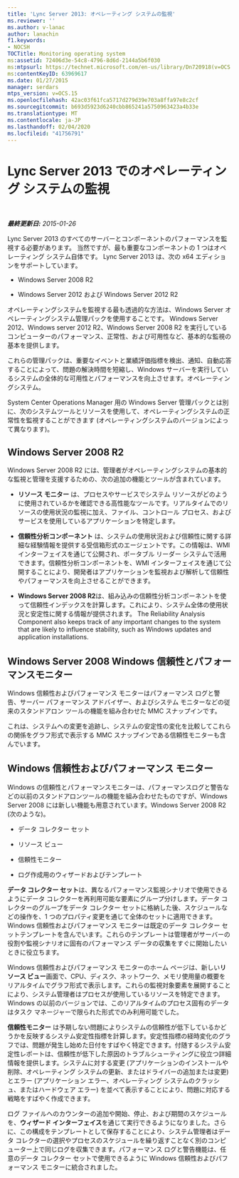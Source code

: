 ```yaml
---
title: 'Lync Server 2013: オペレーティング システムの監視'
ms.reviewer: ''
ms.author: v-lanac
author: lanachin
f1.keywords:
- NOCSH
TOCTitle: Monitoring operating system
ms:assetid: 72406d3e-54c8-4796-8d6d-2144a5b6f030
ms:mtpsurl: https://technet.microsoft.com/en-us/library/Dn720918(v=OCS.15)
ms:contentKeyID: 63969617
ms.date: 01/27/2015
manager: serdars
mtps_version: v=OCS.15
ms.openlocfilehash: 42ac03f61fca5717d279d39e703a8ffa97e8c2cf
ms.sourcegitcommit: b693d5923d6240cbb865241a5750963423a4b33e
ms.translationtype: MT
ms.contentlocale: ja-JP
ms.lasthandoff: 02/04/2020
ms.locfileid: "41756791"
---
```

<div data-xmlns="http://www.w3.org/1999/xhtml">

<div class="topic" data-xmlns="http://www.w3.org/1999/xhtml" data-msxsl="urn:schemas-microsoft-com:xslt" data-cs="http://msdn.microsoft.com/en-us/">

<div data-asp="http://msdn2.microsoft.com/asp">

# <a name="monitoring-operating-system-in-lync-server-2013"></a>Lync Server 2013 でのオペレーティング システムの監視

</div>

<div id="mainSection">

<div id="mainBody">

<span> </span>

_**最終更新日:** 2015-01-26_

Lync Server 2013 のすべてのサーバーとコンポーネントのパフォーマンスを監視する必要があります。 当然ですが、最も重要なコンポーネントの 1 つはオペレーティング システム自体です。 Lync Server 2013 は、次の x64 エディションをサポートしています。

  - Windows Server 2008 R2

  - Windows Server 2012 および Windows Server 2012 R2

オペレーティングシステムを監視する最も透過的な方法は、Windows Server オペレーティングシステム管理パックを使用することです。 Windows Server 2012、Windows server 2012 R2、Windows Server 2008 R2 を実行しているコンピューターのパフォーマンス、正常性、および可用性など、基本的な監視の基本を提供します。

これらの管理パックは、重要なイベントと業績評価指標を検出、通知、自動応答することによって、問題の解決時間を短縮し、Windows サーバーを実行しているシステムの全体的な可用性とパフォーマンスを向上させます。オペレーティングシステム。

System Center Operations Manager 用の Windows Server 管理パックとは別に、次のシステムツールとリソースを使用して、オペレーティングシステムの正常性を監視することができます (オペレーティングシステムのバージョンによって異なります)。

<div>

## <a name="windows-server2008r2"></a>Windows Server 2008 R2

Windows Server 2008 R2 には、管理者がオペレーティングシステムの基本的な監視と管理を支援するための、次の追加の機能とツールが含まれています。

  - **リソース モニター** は、プロセスやサービスでシステム リソースがどのように使用されているかを確認できる高性能なツールです。リアルタイムでのリソースの使用状況の監視に加え、ファイル、コントロール プロセス、およびサービスを使用しているアプリケーションを特定します。

  - **信頼性分析コンポーネント** は、システムの使用状況および信頼性に関する詳細な経験情報を提供する受信箱形式のエージェントです。この情報は、WMI インターフェイスを通じて公開され、ポータブル リーダー システムで活用できます。信頼性分析コンポーネントを、WMI インターフェイスを通じて公開することにより、開発者はアプリケーションを監視および解析して信頼性やパフォーマンスを向上させることができます。

  - **Windows Server 2008 R2**は、組み込みの信頼性分析コンポーネントを使って信頼性インデックスを計算します。これにより、システム全体の使用状況と安定性に関する情報が提供されます。 The Reliability Analysis Component also keeps track of any important changes to the system that are likely to influence stability, such as Windows updates and application installations.

</div>

<div>

## <a name="windows-server2008-windows-reliability-and-performance-monitor"></a>Windows Server 2008 Windows 信頼性とパフォーマンスモニター

Windows 信頼性およびパフォーマンス モニターはパフォーマンス ログと警告、サーバー パフォーマンス アドバイザー、およびシステム モニターなどの従来のスタンドアロン ツールの機能を組み合わせた MMC スナップインです。

これは、システムへの変更を追跡し、システムの安定性の変化を比較してこれらの関係をグラフ形式で表示する MMC スナップインである信頼性モニターも含んでいます。

</div>

<div>

## <a name="windows-reliability-and-performance-monitor"></a>Windows 信頼性およびパフォーマンス モニター

Windows の信頼性とパフォーマンスモニターは、パフォーマンスログと警告などの以前のスタンドアロンツールの機能を組み合わせたものですが、Windows Server 2008 には新しい機能も用意されています。Windows Server 2008 R2 (次のような)。

  - データ コレクター セット

  - リソース ビュー

  - 信頼性モニター

  - ログ作成用のウィザードおよびテンプレート

**データ コレクター セット**は、異なるパフォーマンス監視シナリオで使用できるようにデータ コレクターを再利用可能な要素にグループ分けします。データ コレクターのグループをデータ コレクター セットに格納した後、スケジュールなどの操作を、1 つのプロパティ変更を通じて全体のセットに適用できます。Windows 信頼性およびパフォーマンス モニターは既定のデータ コレクター セットテンプレートを含んでいます。これらのテンプレートは管理者がサーバーの役割や監視シナリオに固有のパフォーマンス データの収集をすぐに開始したいときに役立ちます。

Windows 信頼性およびパフォーマンス モニターのホーム ページは、新しい**リソース ビュー**画面で、CPU、ディスク、ネットワーク、メモリ使用量の概要をリアルタイムでグラフ形式で表示します。これらの監視対象要素を展開することにより、システム管理者はプロセスが使用しているリソースを特定できます。Windows の以前のバージョンでは、このリアルタイムのプロセス固有のデータはタスク マネージャーで限られた形式でのみ利用可能でした。

**信頼性モニター** は予期しない問題によりシステムの信頼性が低下しているかどうかを反映するシステム安定性指標を計算します。安定性指標の経時変化のグラフでは、問題が発生し始めた日付をすばやく特定できます。付随するシステム安定性レポートは、信頼性が低下した原因のトラブルシューティングに役立つ詳細情報を提供します。システムに対する変更 (アプリケーションのインストールや削除、オペレーティング システムの更新、またはドライバーの追加または変更) とエラー (アプリケーション エラー、オペレーティング システムのクラッシュ、またはハードウェア エラー) を並べて表示することにより、問題に対応する戦略をすばやく作成できます。

ログ ファイルへのカウンターの追加や開始、停止、および期間のスケジュールを、**ウィザード インターフェイス**を通じて実行できるようになりました。さらに、この構成をテンプレートとして保存することにより、システム管理者はデータ コレクターの選択やプロセスのスケジュールを繰り返すことなく別のコンピューター上で同じログを収集できます。パフォーマンス ログと警告機能は、任意のデータ コレクター セットで使用できるように Windows 信頼性およびパフォーマンス モニターに統合されました。

</div>

</div>

<span> </span>

</div>

</div>

</div>

